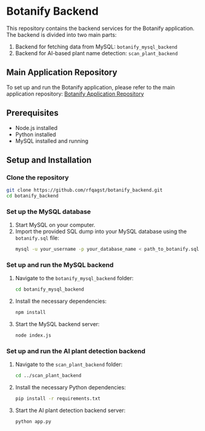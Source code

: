 # Botanify Backend

This repository contains the backend services for the Botanify application. The backend is divided into two main parts:
1. Backend for fetching data from MySQL: `botanify_mysql_backend`
2. Backend for AI-based plant name detection: `scan_plant_backend`

## Main Application Repository

To set up and run the Botanify application, please refer to the main application repository: [Botanify Application Repository](https://github.com/rfqagst/botanify)

## Prerequisites
- Node.js installed
- Python installed
- MySQL installed and running

## Setup and Installation

### Clone the repository

```bash
git clone https://github.com/rfqagst/botanify_backend.git
cd botanify_backend
```

### Set up the MySQL database

1. Start MySQL on your computer.
2. Import the provided SQL dump into your MySQL database using the `botanify.sql` file:
    ```bash
    mysql -u your_username -p your_database_name < path_to_botanify.sql
    ```

### Set up and run the MySQL backend

1. Navigate to the `botanify_mysql_backend` folder:
    ```bash
    cd botanify_mysql_backend
    ```
2. Install the necessary dependencies:
    ```bash
    npm install
    ```
3. Start the MySQL backend server:
    ```bash
    node index.js
    ```

### Set up and run the AI plant detection backend

1. Navigate to the `scan_plant_backend` folder:
    ```bash
    cd ../scan_plant_backend
    ```
2. Install the necessary Python dependencies:
    ```bash
    pip install -r requirements.txt
    ```
3. Start the AI plant detection backend server:
    ```bash
    python app.py
    ```

